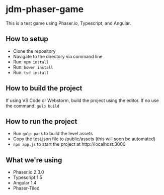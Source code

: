 # jdm-phaser-game

This is a test game using Phaser.io, Typescript, and Angular.

## How to setup
* Clone the repository
* Navigate to the directory via command line
* Run: `npm install`
* Run: `bower install`
* Run: `tsd install`

## How to build the project

If using VS Code or Webstorm, build the project using the editor. If no use the command: `gulp build`

## How to run the project
* Run `gulp pack` to build the level assets
* Copy the test.json file to /public/assets (this will soon be automated)
* `npm app.js` to start the project at http://localhost:3000

## What we're using
* Phaser.io 2.3.0
* Typescript 1.5
* Angular 1.4
* Phaser-Tiled